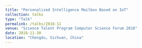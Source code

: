 ```yaml
---
title: "Personalized Intelligence Mailbox Based on IoT"
collection: talks
type: "Talk"
permalink: /talks/2018-11
venue: "Science Talent Program Computer Science Forum 2018"
date: 2018-11-30
location: "Chengdu, Sichuan, China"
---
```


